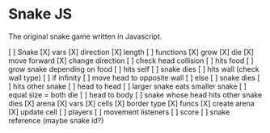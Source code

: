 <h1>Snake JS</h1>
<p>The original snake game written in Javascript.</p>

[ ] Snake
    [X] vars
        [X] direction
        [X] length
    [ ] functions
        [X] grow
        [X] die
        [X] move forward
        [X] change direction
        [ ] check head collision
            [ ] hits food
              [ ] grow snake depending on food
            [ ] hits self
              [ ] snake dies
            [ ] hits wall (check wall type)
              [ ] if infinity
                [ ] move head to opposite wall
              [ ] else
                [ ] snake dies
            [ ] hits other snake
              [ ] head to head
                [ ] larger snake eats smaller snake
                [ ] equal size = both die
              [ ] head to body
                [ ] snake whose head hits other snake dies
[X] arena
    [X] vars
        [X] cells
        [X] border type
    [X] funcs
        [X] create arena
        [X] update cell
[ ] players
    [ ] movement listeners
    [ ] score
    [ ] snake reference (maybe snake id?)